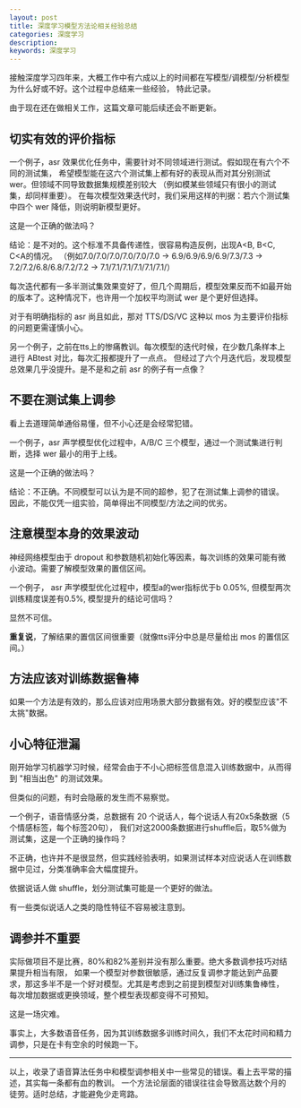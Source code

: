 ```yaml
---
layout: post
title: 深度学习模型方法论相关经验总结
categories: 深度学习
description:  
keywords: 深度学习
---
```



接触深度学习四年来，大概工作中有六成以上的时间都在写模型/调模型/分析模型为什么好或不好。这个过程中总结来一些经验，
特此记录。

由于现在还在做相关工作，这篇文章可能后续还会不断更新。

## 切实有效的评价指标

一个例子，asr 效果优化任务中，需要针对不同领域进行测试。假如现在有六个不同的测试集，
希望模型能在这六个测试集上都有好的表现从而对其分别测试 wer。但领域不同导致数据集规模差别较大
（例如模某些领域只有很小的测试集，却同样重要）。
在每次模型效果迭代时，我们采用这样的判据：若六个测试集中四个 wer 降低，则说明新模型更好。

这是一个正确的做法吗？

结论：是不对的。这个标准不具备传递性，很容易构造反例，出现A<B, B<C, C<A的情况。
（例如7.0/7.0/7.0/7.0/7.0/7.0 -> 6.9/6.9/6.9/6.9/7.3/7.3 -> 7.2/7.2/6.8/6.8/7.2/7.2 -> 7.1/7.1/7.1/7.1/7.1/7.1/）

每次迭代都有一多半测试集效果变好了，但几个周期后，模型效果反而不如最开始的版本了。这种情况下，也许用一个加权平均测试 wer 是个更好但选择。

对于有明确指标的 asr 尚且如此，那对 TTS/DS/VC 这种以 mos 为主要评价指标的问题更需谨慎小心。

另一个例子，之前在tts上的惨痛教训。每次模型的迭代时候，在少数几条样本上进行 ABtest 对比，每次汇报都提升了一点点。
但经过了六个月迭代后，发现模型总效果几乎没提升。是不是和之前 asr 的例子有一点像？

## 不要在测试集上调参

看上去道理简单通俗易懂，但不小心还是会经常犯错。

一个例子，asr 声学模型优化过程中，A/B/C 三个模型，通过一个测试集进行判断，选择 wer 最小的用于上线。 

这是一个正确的做法吗？

结论：不正确。不同模型可以认为是不同的超参，犯了在测试集上调参的错误。
因此，不能仅凭一组实验，简单得出不同模型/方法之间的优劣。

## 注意模型本身的效果波动

神经网络模型由于 dropout 和参数随机初始化等因素，每次训练的效果可能有微小波动。需要了解模型效果的置信区间。

一个例子， asr 声学模型优化过程中，模型a的wer指标优于b 0.05%, 但模型两次训练精度误差有0.5%, 
模型提升的结论可信吗？

显然不可信。

**重复说**，了解结果的置信区间很重要（就像tts评分中总是尽量给出 mos 的置信区间。）


## 方法应该对训练数据鲁棒

如果一个方法是有效的，那么应该对应用场景大部分数据有效。好的模型应该"不太挑"数据。


## 小心特征泄漏

刚开始学习机器学习时候，经常会由于不小心把标签信息混入训练数据中，从而得到 "相当出色" 的测试效果。

但类似的问题，有时会隐蔽的发生而不易察觉。

一个例子，语音情感分类，总数据有 20 个说话人，每个说话人有20x5条数据（5个情感标签，每个标签20句），
我们对这2000条数据进行shuffle后，取5%做为测试集，这是一个正确的操作吗？

不正确，也许并不是很显然，但实践经验表明，如果测试样本对应说话人在训练数据中见过，分类准确率会大幅度提升。

依据说话人做 shuffle，划分测试集可能是一个更好的做法。

有一些类似说话人之类的隐性特征不容易被注意到。

## 调参并不重要

实际做项目不是比赛，80%和82%差别并没有那么重要。绝大多数调参技巧对结果提升相当有限，
如果一个模型对参数很敏感，通过反复调参才能达到产品要求，那这多半不是一个好对模型。尤其是考虑到之前提到模型对训练集鲁棒性，
每次增加数据或更换领域，整个模型表现都变得不可预知。

这是一场灾难。

事实上，大多数语音任务，因为其训练数据多训练时间久，我们不太花时间和精力调参，只是在卡有空余的时候跑一下。

- - - 

以上，收录了语音算法任务中和模型调参相关中一些常见的错误。看上去平常的描述，其实每一条都有血的教训。
一个方法论层面的错误往往会导致高达数个月的徒劳。适时总结，才能避免少走弯路。
